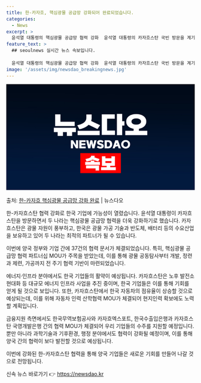 ```yaml
---
title: 한-카자흐, 핵심광물 공급망 강화되어 완료되었습니다.
categories:
  - News
excerpt: >
  윤석열 대통령의 핵심광물 공급망 협력 강화  윤석열 대통령의 카자흐스탄 국빈 방문을 계기로, 우리나라와 카자…
feature_text: >
  ## seoulnews 실시간 뉴스 속보입니다.

  윤석열 대통령의 핵심광물 공급망 협력 강화  윤석열 대통령의 카자흐스탄 국빈 방문을 계기로, 우리나라와 카자…
image: '/assets/img/newsdao_breakingnews.jpg'
---
```


![뉴스다오 속보](/assets/img/newsdao_breakingnews.jpg)

<p>출처: <a href="https://newsdao.kr/4225" rel="dofollow">한-카자흐 핵심광물 공급망 강화 완료</a> | 뉴스다오</p>

한-카자흐스탄 협력 강화로 한국 기업에 가능성이 열렸습니다. 윤석열 대통령이 카자흐스탄을 방문하면서 두 나라는 핵심광물 공급망 협력을 더욱 강화하기로 했습니다. 카자흐스탄은 광물 자원이 풍부하고, 한국은 광물 가공 기술과 반도체, 배터리 등의 수요산업을 보유하고 있어 두 나라는 최적의 파트너가 될 수 있습니다.

이번에 양국 정부와 기업 간에 37건의 협력 문서가 체결되었습니다. 특히, 핵심광물 공급망 협력 파트너십 MOU가 주목을 받았는데, 이를 통해 광물 공동탐사부터 개발, 정련과 제련, 가공까지 전 주기 협력 기반이 마련되었습니다.

에너지·인프라 분야에서도 한국 기업들의 활약이 예상됩니다. 카자흐스탄은 노후 발전소 현대화 등 대규모 에너지 인프라 사업을 추진 중이며, 한국 기업들은 이를 통해 기회를 얻게 될 것으로 보입니다. 또한, 카자흐스탄에서 한국 자동차의 점유율이 상승할 것으로 예상되는데, 이를 위해 자동차 인력 산학협력 MOU가 체결되어 현지인력 확보에도 노력할 계획입니다.

금융지원 측면에서도 한국무역보험공사와 카자흐엑스포트, 한국수출입은행과 카자흐스탄 국영개발은행 간의 협력 MOU가 체결되어 우리 기업들의 수주를 지원할 예정입니다. 뿐만 아니라 과학기술과 기후환경, 행정 분야에서도 협력이 강화될 예정이며, 이를 통해 양국 간의 협력이 보다 발전할 것으로 예상됩니다.

이번에 강화된 한-카자흐스탄 협력을 통해 양국 기업들은 새로운 기회를 만들어 나갈 것으로 전망됩니다. 

신속 뉴스 바로가기 👉 <a href="https://newsdao.kr" rel="dofollow">https://newsdao.kr</a>


